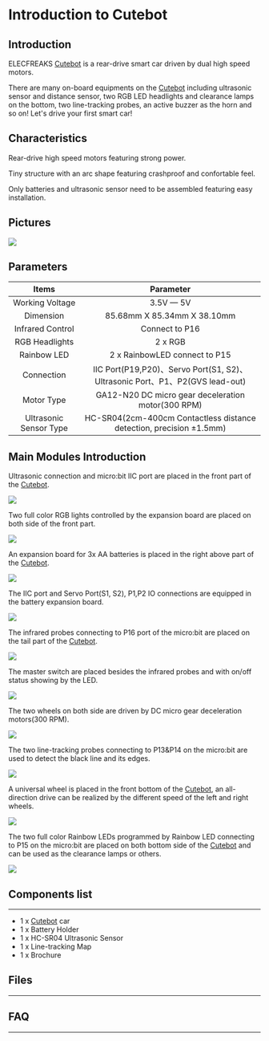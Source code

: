 # Introduction to  Cutebot

## Introduction

ELECFREAKS  [Cutebot](https://www.elecfreaks.com/micro-bit-smart-cutebot.html) is a rear-drive smart car driven by dual high speed motors.

There are many on-board equipments on the  [Cutebot](https://www.elecfreaks.com/micro-bit-smart-cutebot.html) including ultrasonic sensor and distance sensor, two RGB LED headlights and clearance lamps on the bottom, two line-tracking probes, an active buzzer as the horn and so on! Let's drive your first smart car!

## Characteristics

Rear-drive high speed motors featuring strong power.

Tiny structure with an arc shape featuring crashproof and confortable feel.

Only batteries and ultrasonic sensor need to be assembled featuring easy installation.

## Pictures

![](./images/cutebot_01_01.jpg)

## Parameters


|Items |Parameter|
|:-:|:-:|
|Working Voltage| 3.5V — 5V |
| Dimension |85.68mm X 85.34mm X 38.10mm|
|Infrared Control|Connect to P16|
|RGB Headlights|2 x RGB|
|Rainbow LED|2 x RainbowLED connect to P15|
| Connection |IIC Port(P19,P20)、Servo Port(S1, S2)、Ultrasonic Port、P1、P2(GVS lead-out)|
| Motor Type |GA12-N20 DC micro gear deceleration motor(300 RPM)|
| Ultrasonic Sensor Type |HC-SR04(2cm-400cm Contactless distance detection, precision ±1.5mm)|

## Main Modules Introduction

Ultrasonic connection and micro:bit IIC port are placed in the front part of the  [Cutebot](https://www.elecfreaks.com/micro-bit-smart-cutebot.html).

![](./images/cutebot_01_02.jpg)


Two full color RGB lights controlled by the expansion board are placed on both side of the front part.

![](./images/cutebot_01_03.jpg)


An expansion board for 3x AA batteries is placed in the right above part of the  [Cutebot](https://www.elecfreaks.com/micro-bit-smart-cutebot.html).

![](./images/cutebot_01_04.jpg)

The IIC port and Servo Port(S1, S2), P1,P2 IO connections are equipped in the battery expansion board.

![](./images/cutebot_01_05.jpg)

The infrared probes connecting to P16 port of the micro:bit are placed on the tail part of the  [Cutebot](https://www.elecfreaks.com/micro-bit-smart-cutebot.html).

![](./images/cutebot_01_06.jpg)

The master switch are placed besides the infrared probes and with on/off status showing by the LED.

![](./images/cutebot_01_07.jpg)

The two wheels on both side are driven by DC micro gear deceleration motors(300 RPM).

![](./images/cutebot_01_08.jpg)


The two line-tracking probes connecting to P13&P14 on the micro:bit are used to detect the black line and its edges.

![](./images/cutebot_01_09.jpg)


A universal wheel is placed in the front bottom of the  [Cutebot](https://www.elecfreaks.com/micro-bit-smart-cutebot.html), an all-direction drive can be realized by the different speed of the left and right wheels.

![](./images/cutebot_01_10.jpg)


The two full color  Rainbow LEDs programmed by  Rainbow LED connecting to P15 on the micro:bit are placed on both bottom side of the  [Cutebot](https://www.elecfreaks.com/micro-bit-smart-cutebot.html) and can be used as the clearance lamps or others.

![](./images/cutebot_01_11.jpg)
## Components list
---

- 1 x  [Cutebot](https://www.elecfreaks.com/micro-bit-smart-cutebot.html) car
- 1 x Battery Holder
- 1 x HC-SR04 Ultrasonic Sensor
- 1 x Line-tracking Map
- 1 x Brochure

## Files
---

## FAQ
---
